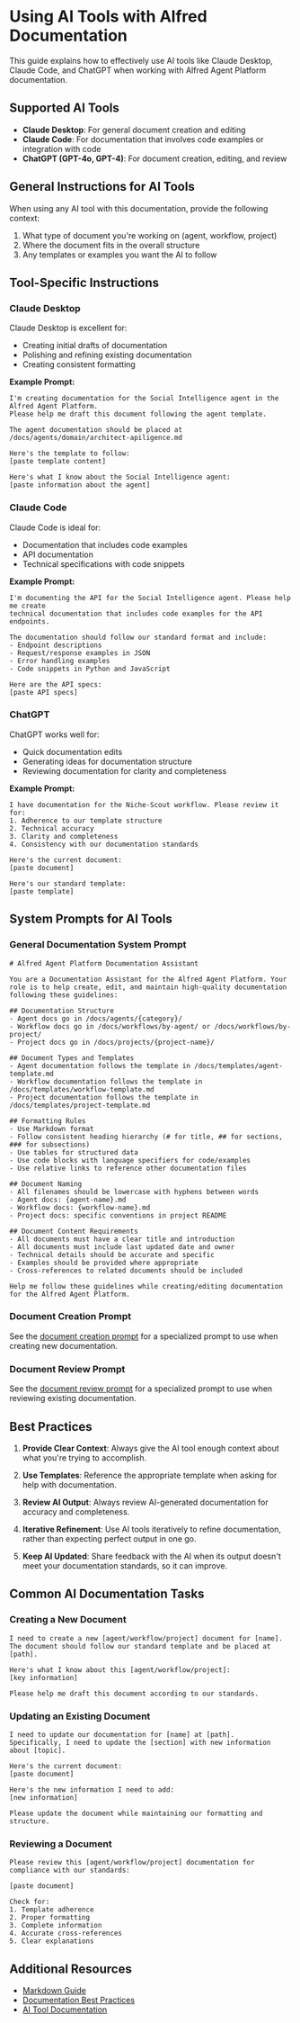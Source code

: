 # Using AI Tools with Alfred Documentation

This guide explains how to effectively use AI tools like Claude Desktop, Claude Code, and ChatGPT when working with Alfred Agent Platform documentation.

## Supported AI Tools

- **Claude Desktop**: For general document creation and editing
- **Claude Code**: For documentation that involves code examples or integration with code
- **ChatGPT (GPT-4o, GPT-4)**: For document creation, editing, and review

## General Instructions for AI Tools

When using any AI tool with this documentation, provide the following context:

1. What type of document you're working on (agent, workflow, project)
2. Where the document fits in the overall structure
3. Any templates or examples you want the AI to follow

## Tool-Specific Instructions

### Claude Desktop

Claude Desktop is excellent for:
- Creating initial drafts of documentation
- Polishing and refining existing documentation
- Creating consistent formatting

**Example Prompt:**
```
I'm creating documentation for the Social Intelligence agent in the Alfred Agent Platform.
Please help me draft this document following the agent template.

The agent documentation should be placed at /docs/agents/domain/architect-apiligence.md

Here's the template to follow:
[paste template content]

Here's what I know about the Social Intelligence agent:
[paste information about the agent]
```

### Claude Code

Claude Code is ideal for:
- Documentation that includes code examples
- API documentation
- Technical specifications with code snippets

**Example Prompt:**
```
I'm documenting the API for the Social Intelligence agent. Please help me create
technical documentation that includes code examples for the API endpoints.

The documentation should follow our standard format and include:
- Endpoint descriptions
- Request/response examples in JSON
- Error handling examples
- Code snippets in Python and JavaScript

Here are the API specs:
[paste API specs]
```

### ChatGPT

ChatGPT works well for:
- Quick documentation edits
- Generating ideas for documentation structure
- Reviewing documentation for clarity and completeness

**Example Prompt:**
```
I have documentation for the Niche-Scout workflow. Please review it for:
1. Adherence to our template structure
2. Technical accuracy
3. Clarity and completeness
4. Consistency with our documentation standards

Here's the current document:
[paste document]

Here's our standard template:
[paste template]
```

## System Prompts for AI Tools

### General Documentation System Prompt

```
# Alfred Agent Platform Documentation Assistant

You are a Documentation Assistant for the Alfred Agent Platform. Your role is to help create, edit, and maintain high-quality documentation following these guidelines:

## Documentation Structure
- Agent docs go in /docs/agents/{category}/
- Workflow docs go in /docs/workflows/by-agent/ or /docs/workflows/by-project/
- Project docs go in /docs/projects/{project-name}/

## Document Types and Templates
- Agent documentation follows the template in /docs/templates/agent-template.md
- Workflow documentation follows the template in /docs/templates/workflow-template.md
- Project documentation follows the template in /docs/templates/project-template.md

## Formatting Rules
- Use Markdown format
- Follow consistent heading hierarchy (# for title, ## for sections, ### for subsections)
- Use tables for structured data
- Use code blocks with language specifiers for code/examples
- Use relative links to reference other documentation files

## Document Naming
- All filenames should be lowercase with hyphens between words
- Agent docs: {agent-name}.md
- Workflow docs: {workflow-name}.md
- Project docs: specific conventions in project README

## Document Content Requirements
- All documents must have a clear title and introduction
- All documents must include last updated date and owner
- Technical details should be accurate and specific
- Examples should be provided where appropriate
- Cross-references to related documents should be included

Help me follow these guidelines while creating/editing documentation for the Alfred Agent Platform.
```

### Document Creation Prompt

See the [document creation prompt](./prompts/doc-creation-prompt.md) for a specialized prompt to use when creating new documentation.

### Document Review Prompt

See the [document review prompt](./prompts/doc-review-prompt.md) for a specialized prompt to use when reviewing existing documentation.

## Best Practices

1. **Provide Clear Context**: Always give the AI tool enough context about what you're trying to accomplish.

2. **Use Templates**: Reference the appropriate template when asking for help with documentation.

3. **Review AI Output**: Always review AI-generated documentation for accuracy and completeness.

4. **Iterative Refinement**: Use AI tools iteratively to refine documentation, rather than expecting perfect output in one go.

5. **Keep AI Updated**: Share feedback with the AI when its output doesn't meet your documentation standards, so it can improve.

## Common AI Documentation Tasks

### Creating a New Document

```
I need to create a new [agent/workflow/project] document for [name].
The document should follow our standard template and be placed at [path].

Here's what I know about this [agent/workflow/project]:
[key information]

Please help me draft this document according to our standards.
```

### Updating an Existing Document

```
I need to update our documentation for [name] at [path].
Specifically, I need to update the [section] with new information about [topic].

Here's the current document:
[paste document]

Here's the new information I need to add:
[new information]

Please update the document while maintaining our formatting and structure.
```

### Reviewing a Document

```
Please review this [agent/workflow/project] documentation for compliance with our standards:

[paste document]

Check for:
1. Template adherence
2. Proper formatting
3. Complete information
4. Accurate cross-references
5. Clear explanations
```

## Additional Resources

- [Markdown Guide](https://www.markdownguide.org/)
- [Documentation Best Practices](../standards/documentation-best-practices.md)
- [AI Tool Documentation](../standards/ai-tool-documentation.md)
